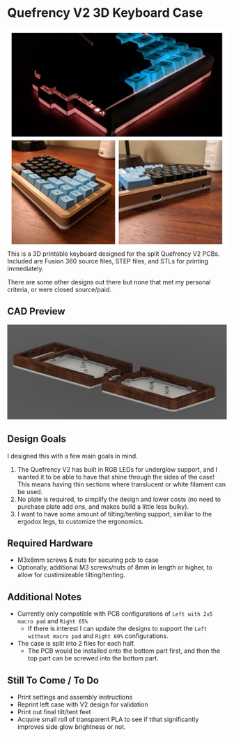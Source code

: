 # Quefrency V2 3D Keyboard Case
![Printed Right V2 case](images/case_right_printed_collage.jpg "Printed Right V2 case")
This is a 3D printable keyboard designed for the split Quefrency V2 PCBs. Included are Fusion 360 source files, STEP files, and STLs for printing immediately.

 There are some other designs out there but none that met my personal criteria, or were closed source/paid.

## CAD Preview
![Fusion 360 Preview Render](images/case_preview.jpg "Fusion 360 Preview Render")

## Design Goals
I designed this with a few main goals in mind.
1. The Quefrency V2 has built in RGB LEDs for underglow support, and I wanted it to be able to have that shine through the sides of the case! This means having thin sections where translucent or white filament can be used.
2. No plate is required, to simplify the design and lower costs (no need to purchase plate add ons, and makes build a little less bulky).
3. I want to have some amount of tilting/tenting support, similiar to the ergodox legs, to customize the ergonomics.

## Required Hardware
* M3x8mm screws & nuts for securing pcb to case
* Optionally, additional M3 screws/nuts of 8mm in length or higher, to allow for custimizeable tilting/tenting.

## Additional Notes
* Currently only compatible with PCB configurations of `Left with 2x5 macro pad` and `Right 65%`
  * If there is interest I can update the designs to support the `Left without macro pad` and `Right 60%` configurations.
* The case is split into 2 files for each half.
    * The PCB would be installed onto the bottom part first, and then the top part can be screwed into the bottom part.

## Still To Come / To Do
- Print settings and assembly instructions
- Reprint left case with V2 design for validation
- Print out final tilt/tent feet
- Acquire small roll of transparent PLA to see if tthat significantly improves side glow brightness or not.
